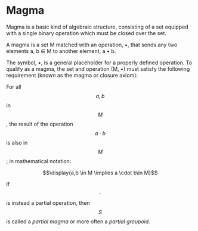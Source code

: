 # Magma

Magma is a basic kind of algebraic structure, consisting of a set equipped with a single binary operation which must be closed over the set.

A magma is a set M matched with an operation, •, that sends any two elements a, b ∈ M to another element, a • b.

The symbol, •, is a general placeholder for a properly defined operation. To qualify as a magma, the set and operation (M, •) must satisfy the following requirement (known as the magma or closure axiom):

For all $$a, b$$ in $$M$$, the result of the operation $$a \cdot b$$ is also in $$M$$; in mathematical notation: 

$$\display{a,b \in M \implies a \cdot b\in M}$$

If $$\cdot$$ is instead a partial operation, then $$S$$ is called a *partial magma* or more often a *partial groupoid*.
